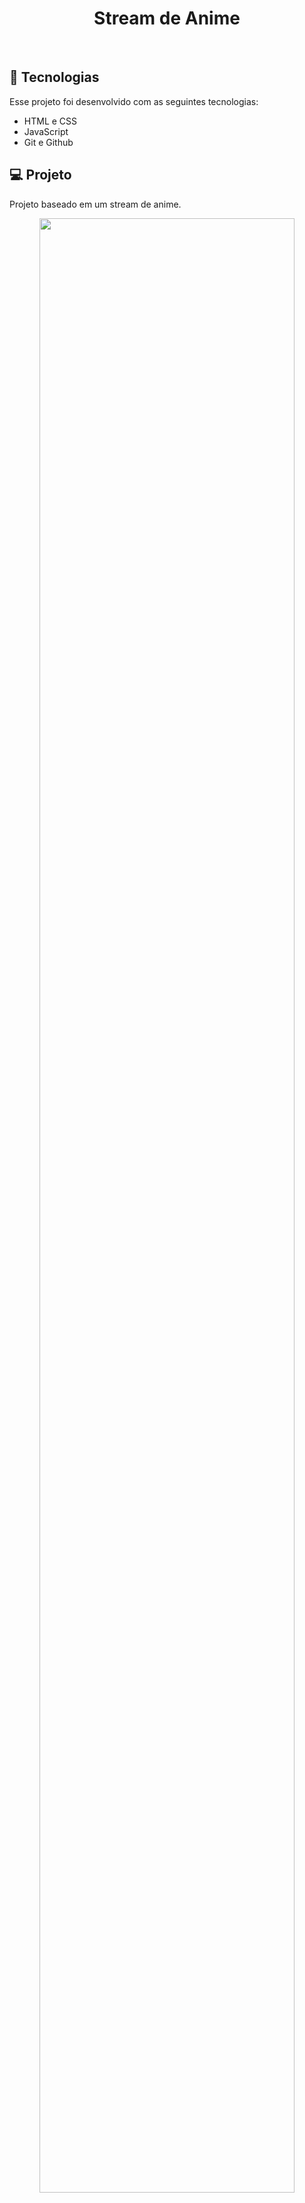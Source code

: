 <h1 align="center"> Stream de Anime </h1>

<p align="center">
</p>

<br>


## 🚀 Tecnologias

Esse projeto foi desenvolvido com as seguintes tecnologias:

- HTML e CSS
- JavaScript
- Git e Github

## 💻 Projeto


Projeto baseado em um stream de anime.


<p align="center">
  <img alt="" src="https://cdn.discordapp.com/attachments/930441255140352040/1085260208772743269/Screenshot_1.png" width="90%">
</p>

<br>

## 📚 Estudos • Plataformas

 - Conceitos básicos de HTML e CSS.
 - Javascript.

